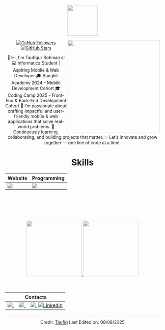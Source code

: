 <div align="Center">
<img width="100" src="https://github.com/user-attachments/assets/fae54e71-c962-4868-ad16-f727a0593d00" />

<div align="center">

<a href="https://github.com/taufiqurrohmans">
<picture> <img align="right" src="https://media.giphy.com/media/SWoSkN6DxTszqIKEqv/giphy.gif" width = 300px></picture>
</a>

[![GitHub Followers](https://img.shields.io/github/followers/uziyraf?label=Follow&style=social)](https://github.com/uziyraf)
[![GitHub Stars](https://img.shields.io/github/stars/uziyraf?style=social)](https://github.com/uziyraf)
</div>


🚀 Hi, I'm Taufiqur Rohman s!
💻 Informatics Student | Aspiring Mobile & Web Developer
🎓 Bangkit Academy 2024 – Mobile Development Cohort
🎓 Coding Camp 2025 – Front-End & Back-End Development Cohort
📱 I’m passionate about crafting impactful and user-friendly mobile & web applications that solve real-world problems.
🌱 Continuously learning, collaborating, and building projects that matter.
✨ Let’s innovate and grow together — one line of code at a time.



<div align="Center">
<h1>Skills</h1>
</div>

<div align="Center">

| Website | Programming |
| ------------- | ------------- |
| <img src="https://skillicons.dev/icons?i=html,css,js,kotlin,php,laravel,jetpackcompose"/> | <img src="https://skillicons.dev/icons?i=vscode,androidstudio,github"/> |

</div>

<br>
<br>
<br>

<br>
<br>

<div align="Center">
<a href="https://github.com/uziyraf">
  <img height="180em" src="https://github-readme-stats-eight-theta.vercel.app/api?username=penuliscode&show_icons=true&theme=algolia&include_all_commits=true&count_private=true"/>
  <img height="180em" src="https://github-readme-stats-eight-theta.vercel.app/api/top-langs/?username=penuliscode&layout=compact&theme=algolia"/>
</a>
</div>

<br>
<br>

<div align="Center">

|‎ ‎ ‎ ‎ Contacts‎ ‎ ‎ ‎ |
| ----------|
| <a href="mailto:taufiqur.id@gmail.com"> <img src="https://skillicons.dev/icons?i=gmail"/> </a> ‎ ‎ ‎ ‎  <a href="[https://www.instagram.com/rizkafauziyah33/](https://www.instagram.com/rizkafauziyah33/)"> <img src="https://skillicons.dev/icons?i=instagram"/> </a> ‎ ‎ ‎ ‎  <a href="[https://www.instagram.com/rizkafauziyah33/]"> <img src="https://skillicons.dev/icons?i=discord"/> </a> ‎  <a href="[https://www.linkedin.com/in/rizka-fauziyah-4310bb281/]"> <img src="https://skillicons.dev/icons?i=linkedin" alt="LinkedIn"/> </a> |

</div>

------

Credit: [Taufiq](https://github.com/taufiqurrohmans)
Last Edited on: 08/08/2025
